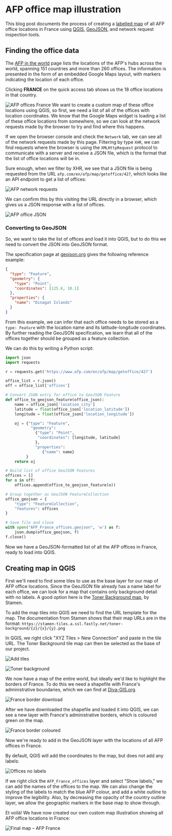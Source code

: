 # AFP office map illustration

This blog post documents the process of creating a [labelled map](images/Final-map-AFP-France.png) of all AFP office locations in France using [QGIS](https://www.qgis.org), [GeoJSON](https://geojson.org/), and network request inspection tools.

## Finding the office data

The [AFP in the world](https://www.afp.com/en/agency/about/afp-world) page lists the locations of the AFP's hubs across the world, spanning 151 countries and more than 260 offices. The information is presented in the form of an embedded Google Maps layout, with markers indicating the location of each office.

Clicking **FRANCE** on the quick access tab shows us the 18 office locations in that country.

![AFP offices France](images/AFP_offices_France.png)
We want to create a custom map of these office locations using QGIS, so first, we need a list of all of the offices with location coordinates. We know that the Google Maps widget is loading a list of these office locations from somewhere, so we can look at the network requests made by the browser to try and find where this happens. 

If we open the browser console and check the `Network` tab, we can see all of the network requests made by this page. Filtering by type `XHR`, we can find requests where the browser is using the `XMLHttpRequest` protocol to communicate with a server and receive a JSON file, which is the format that the list of office locations will be in.

Sure enough, when we filter by XHR, we see that a JSON file is being requested from the URL `afp.com/en/afp/map/getoffice/427`, which looks like an API endpoint to get a list of offices:

![AFP network requests](images/AFP_network_requests.png)

We can confirm this by this visiting the URL directly in a browser, which gives us a JSON response with a list of offices.

![AFP office JSON](images/AFP_office_JSON.png)

### Converting to GeoJSON

So, we want to take the list of offices and load it into QGIS, but to do this we need to convert the JSON into GeoJSON format.

The specification page at [geojson.org](https://geojson.org/) gives the following reference example:

```json
{
  "type": "Feature",
  "geometry": {
    "type": "Point",
    "coordinates": [125.6, 10.1]
  },
  "properties": {
    "name": "Dinagat Islands"
  }
}
```

From this example, we can infer that each office needs to be stored as a `type: Feature` with the location name and its latitude-longitude coordinates. By further reading the GeoJSON specification, we learn that all of the offices together should be grouped as a feature collection.

We can do this by writing a Python script:
```python
import json
import requests  

r = requests.get('https://www.afp.com/en/afp/map/getoffice/427')

office_list = r.json()
off = office_list['offices']

# Convert JSON entry for office to GeoJSON Feature
def office_to_geojson_feature(office_json):
	name = office_json['location_city']
	latitude = float(office_json['location_latitude'])
	longitude = float(office_json['location_longitude'])

	oj = {"type": "Feature",
		   "geometry":
		     {"type": "Point",
		      "coordinates": [longitude, latitude]
		     },
		     "properties":
		        {"name": name}
		 }
	return oj

# Build list of office GeoJSON Features
offices = []
for o in off:
	offices.append(office_to_geojson_feature(o))

# Group together as GeoJSON FeatureCollection
office_geojson = {
	"type": "FeatureCollection",
	"features": offices
}

# Save file and close
with open("AFP_France_offices.geojson", 'w') as f:
	json.dump(office_geojson, f)
f.close()
```
Now we have a GeoJSON-formatted list of all the AFP offices in France, ready to load into QGIS.

## Creating map in QGIS

First we'll need to find some tiles to use as the base layer for our map of AFP office locations. Since the GeoJSON file already has a name label for each office, we can look for a map that contains only background detail with no labels. A good option here is the [Toner Background map](http://maps.stamen.com/toner-background/#8/37.771/-122.377), by Stamen.

To add the map tiles into QGIS we need to find the URL template for the map. The documentation from Stamen shows that their map URLs are in the format: `https://stamen-tiles.a.ssl.fastly.net/toner-background/{z}/{x}/{y}.png`

In QGIS, we right click "XYZ Tiles > New Connection" and paste in the tile URL. The Toner Background tile map can then be selected as the base of our project.

![Add tiles](images/Add-tiles.png)

![Toner background](images/Toner-background.png)

We now have a map of the entire world, but ideally we'd like to highlight the borders of France. To do this we need a shapefile with France's administrative boundaries, which we can find at [Diva-GIS.org](http://www.diva-gis.org/gdata).

![France border download](images/France-border-download.png)

After we have downloaded the shapefile and loaded it into QGIS, we can see a new layer with France's administrative borders, which is coloured green on the map.

![France border coloured](images/France-border-coloured.png)

Now we're ready to add in the GeoJSON layer with the locations of all AFP offices in France. 

By default, QGIS will add the coordinates to the map, but does not add any labels:

![Offices no labels](images/Offices-no-labels.png)

If we right click the `AFP_France_offices` layer and select "Show labels," we can add the names of the offices to the map. We can also change the styling of the labels to match the blue AFP colour, and add a white outline to improve the legibility. Also, by decreasing the opacity of the country outline layer, we allow the geographic markers in the base map to show through.

Et voilà! We have now created our own custom map illustration showing all AFP office locations in France:

![Final map – AFP France](images/Final-map-AFP-France.png)
